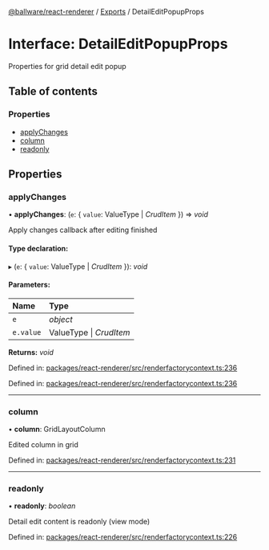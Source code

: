 [@ballware/react-renderer](../README.md) / [Exports](../modules.md) / DetailEditPopupProps

# Interface: DetailEditPopupProps

Properties for grid detail edit popup

## Table of contents

### Properties

- [applyChanges](detaileditpopupprops.md#applychanges)
- [column](detaileditpopupprops.md#column)
- [readonly](detaileditpopupprops.md#readonly)

## Properties

### applyChanges

• **applyChanges**: (`e`: { `value`: ValueType \| *CrudItem*  }) => *void*

Apply changes callback after editing finished

#### Type declaration:

▸ (`e`: { `value`: ValueType \| *CrudItem*  }): *void*

#### Parameters:

Name | Type |
:------ | :------ |
`e` | *object* |
`e.value` | ValueType \| *CrudItem* |

**Returns:** *void*

Defined in: [packages/react-renderer/src/renderfactorycontext.ts:236](https://github.com/ballware/ballware-client/blob/c28ad0b/packages/react-renderer/src/renderfactorycontext.ts#L236)

Defined in: [packages/react-renderer/src/renderfactorycontext.ts:236](https://github.com/ballware/ballware-client/blob/c28ad0b/packages/react-renderer/src/renderfactorycontext.ts#L236)

___

### column

• **column**: GridLayoutColumn

Edited column in grid

Defined in: [packages/react-renderer/src/renderfactorycontext.ts:231](https://github.com/ballware/ballware-client/blob/c28ad0b/packages/react-renderer/src/renderfactorycontext.ts#L231)

___

### readonly

• **readonly**: *boolean*

Detail edit content is readonly (view mode)

Defined in: [packages/react-renderer/src/renderfactorycontext.ts:226](https://github.com/ballware/ballware-client/blob/c28ad0b/packages/react-renderer/src/renderfactorycontext.ts#L226)
